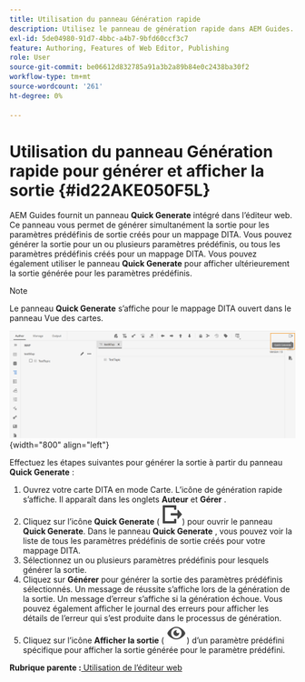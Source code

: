 ```yaml
---
title: Utilisation du panneau Génération rapide
description: Utilisez le panneau de génération rapide dans AEM Guides. Découvrez comment générer et afficher la sortie à partir du panneau de génération rapide.
exl-id: 5de04980-91d7-4bbc-a4b7-9bfd60ccf3c7
feature: Authoring, Features of Web Editor, Publishing
role: User
source-git-commit: be06612d832785a91a3b2a89b84e0c2438ba30f2
workflow-type: tm+mt
source-wordcount: '261'
ht-degree: 0%

---
```


# Utilisation du panneau Génération rapide pour générer et afficher la sortie {#id22AKE050F5L}

AEM Guides fournit un panneau **Quick Generate** intégré dans l’éditeur web. Ce panneau vous permet de générer simultanément la sortie pour les paramètres prédéfinis de sortie créés pour un mappage DITA. Vous pouvez générer la sortie pour un ou plusieurs paramètres prédéfinis, ou tous les paramètres prédéfinis créés pour un mappage DITA. Vous pouvez également utiliser le panneau **Quick Generate** pour afficher ultérieurement la sortie générée pour les paramètres prédéfinis.

>[!NOTE]
>
> Le panneau **Quick Generate** s’affiche pour le mappage DITA ouvert dans le panneau Vue des cartes.

![](images/quick-generate-map-view.png){width="800" align="left"}

Effectuez les étapes suivantes pour générer la sortie à partir du panneau **Quick Generate** :

1. Ouvrez votre carte DITA en mode Carte. L’icône de génération rapide s’affiche. Il apparaît dans les onglets **Auteur** et **Gérer** .
1. Cliquez sur l’icône **Quick Generate** \( ![](images/quick-generate-icon.svg)\) pour ouvrir le panneau **Quick Generate**. Dans le panneau **Quick Generate** , vous pouvez voir la liste de tous les paramètres prédéfinis de sortie créés pour votre mappage DITA.
1. Sélectionnez un ou plusieurs paramètres prédéfinis pour lesquels générer la sortie.
1. Cliquez sur **Générer** pour générer la sortie des paramètres prédéfinis sélectionnés. Un message de réussite s’affiche lors de la génération de la sortie. Un message d’erreur s’affiche si la génération échoue. Vous pouvez également afficher le journal des erreurs pour afficher les détails de l’erreur qui s’est produite dans le processus de génération.
1. Cliquez sur l’icône **Afficher la sortie** \( ![](images/view-output-icon.svg)\) d’un paramètre prédéfini spécifique pour afficher la sortie générée pour le paramètre prédéfini.

**Rubrique parente :**[ Utilisation de l’éditeur web](web-editor.md)
